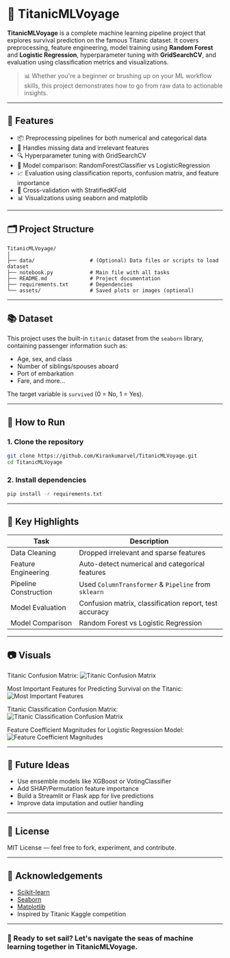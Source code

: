 # 🚢 TitanicMLVoyage

**TitanicMLVoyage** is a complete machine learning pipeline project that explores survival prediction on the famous Titanic dataset. It covers preprocessing, feature engineering, model training using **Random Forest** and **Logistic Regression**, hyperparameter tuning with **GridSearchCV**, and evaluation using classification metrics and visualizations.

> 📊 Whether you're a beginner or brushing up on your ML workflow skills, this project demonstrates how to go from raw data to actionable insights.

---

## 🔧 Features

- 📦 Preprocessing pipelines for both numerical and categorical data
- 🚫 Handles missing data and irrelevant features
- 🔍 Hyperparameter tuning with GridSearchCV
- 🧠 Model comparison: RandomForestClassifier vs LogisticRegression
- 📈 Evaluation using classification reports, confusion matrix, and feature importance
- 🧪 Cross-validation with StratifiedKFold
- 📊 Visualizations using seaborn and matplotlib

---

## 🗂️ Project Structure

```
TitanicMLVoyage/
│
├── data/                  # (Optional) Data files or scripts to load dataset
├── notebook.py            # Main file with all tasks
├── README.md              # Project documentation
├── requirements.txt       # Dependencies
└── assets/                # Saved plots or images (optional)
```

---

## 📚 Dataset

This project uses the built-in `titanic` dataset from the `seaborn` library, containing passenger information such as:

- Age, sex, and class
- Number of siblings/spouses aboard
- Port of embarkation
- Fare, and more...

The target variable is `survived` (0 = No, 1 = Yes).

---

## 🚀 How to Run

### 1. Clone the repository
```bash
git clone https://github.com/Kirankumarvel/TitanicMLVoyage.git
cd TitanicMLVoyage
```

### 2. Install dependencies
```bash
pip install -r requirements.txt
```

---

## 📌 Key Highlights

| Task                         | Description |
|-----------------------------|-------------|
| Data Cleaning                | Dropped irrelevant and sparse features |
| Feature Engineering          | Auto-detect numerical and categorical features |
| Pipeline Construction        | Used `ColumnTransformer` & `Pipeline` from `sklearn` |
| Model Evaluation             | Confusion matrix, classification report, test accuracy |
| Model Comparison             | Random Forest vs Logistic Regression |

---

## 📷 Visuals

Titanic Confusion Matrix:
![Titanic Confusion Matrix](https://github.com/user-attachments/assets/2f1f839d-fa21-4f67-ae2e-56150d012131)

Most Important Features for Predicting Survival on the Titanic:
![Most Important Features](https://github.com/user-attachments/assets/ed278880-791f-4ccb-98e4-19b649ac5173)

Titanic Classification Confusion Matrix:
![Titanic Classification Confusion Matrix](https://github.com/user-attachments/assets/1c454596-a280-43f0-8193-aaa26e0607e6)

Feature Coefficient Magnitudes for Logistic Regression Model:
![Feature Coefficient Magnitudes](https://github.com/user-attachments/assets/1f7721d8-1d26-4e60-897e-53ad57322f41)

---

## 🧠 Future Ideas

- Use ensemble models like XGBoost or VotingClassifier  
- Add SHAP/Permutation feature importance  
- Build a Streamlit or Flask app for live predictions  
- Improve data imputation and outlier handling

---

## 💬 License

MIT License — feel free to fork, experiment, and contribute.

---

## 🙌 Acknowledgements

- [Scikit-learn](https://scikit-learn.org)
- [Seaborn](https://seaborn.pydata.org/)
- [Matplotlib](https://matplotlib.org/)
- Inspired by Titanic Kaggle competition

---

### 🌊 Ready to set sail? Let's navigate the seas of machine learning together in **TitanicMLVoyage**.
